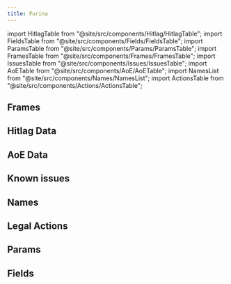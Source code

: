 ```yaml
---
title: Furina
---
```


import HitlagTable from "@site/src/components/Hitlag/HitlagTable";
import FieldsTable from "@site/src/components/Fields/FieldsTable";
import ParamsTable from "@site/src/components/Params/ParamsTable";
import FramesTable from "@site/src/components/Frames/FramesTable";
import IssuesTable from "@site/src/components/Issues/IssuesTable";
import AoETable from "@site/src/components/AoE/AoETable";
import NamesList from "@site/src/components/Names/NamesList";
import ActionsTable from "@site/src/components/Actions/ActionsTable";

## Frames

<FramesTable item_key="furina" />

## Hitlag Data

<HitlagTable item_key="furina" />

## AoE Data

<AoETable item_key="furina" />

## Known issues

<IssuesTable item_key="furina" />

## Names

<NamesList item_key="furina" />

## Legal Actions

<ActionsTable item_key="furina" />

## Params

<ParamsTable item_key="furina" />

## Fields

<FieldsTable item_key="furina" />
